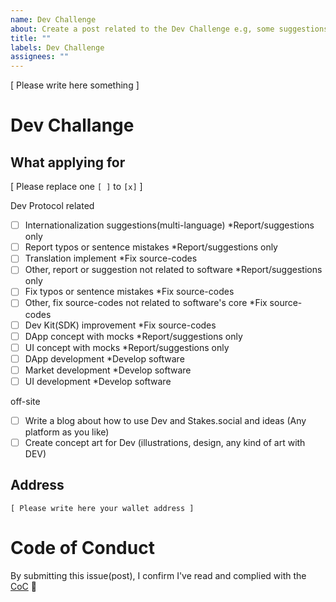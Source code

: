 ```yaml
---
name: Dev Challenge
about: Create a post related to the Dev Challenge e.g, some suggestions, ideas, works, etc.
title: ""
labels: Dev Challenge
assignees: ""
---
```


[ Please write here something ]

# Dev Challange

## What applying for

[ Please replace one `[ ]` to `[x]` ]

Dev Protocol related

- [ ] Internationalization suggestions(multi-language) \*Report/suggestions only
- [ ] Report typos or sentence mistakes \*Report/suggestions only
- [ ] Translation implement \*Fix source-codes
- [ ] Other, report or suggestion not related to software \*Report/suggestions only
- [ ] Fix typos or sentence mistakes \*Fix source-codes
- [ ] Other, fix source-codes not related to software's core \*Fix source-codes
- [ ] Dev Kit(SDK) improvement \*Fix source-codes
- [ ] DApp concept with mocks \*Report/suggestions only
- [ ] UI concept with mocks \*Report/suggestions only
- [ ] DApp development \*Develop software
- [ ] Market development \*Develop software
- [ ] UI development \*Develop software

off-site

- [ ] Write a blog about how to use Dev and Stakes.social and ideas (Any platform as you like)
- [ ] Create concept art for Dev (illustrations, design, any kind of art with DEV)

## Address

`[ Please write here your wallet address ]`

# Code of Conduct

By submitting this issue(post), I confirm I've read and complied with the [CoC](https://github.com/dev-protocol/community/blob/main/CODE_OF_CONDUCT.md) 🖖
